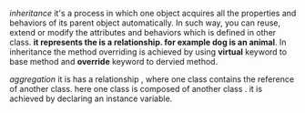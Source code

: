 *inheritance*
it's a process in which one object acquires all the properties and behaviors of its parent object automatically. In such way, you can reuse, extend or modify the attributes and behaviors which is defined in other class. **it represents the is a relationship. for example dog is an animal**. In inheritance the method overriding is achieved by using **virtual** keyword to base method and **override** keyword to dervied method.

*aggregation*
it is has a relationship , where one class contains the reference of another class. here one class is composed of another class . it is achieved by declaring an instance variable.